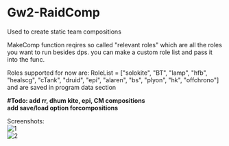 # Gw2-RaidComp
Used to create static team compositions


MakeComp function reqires so called "relevant roles" which are all the roles you want to run besides dps. you can make a custom role list and pass it into the func.

Roles supported for now are: RoleList = ["solokite", "BT", "lamp", "hfb", "healscg", "cTank", "druid", "epi", "alaren", "bs", "plyon", "hk", "offchrono"]
and are saved in program data section

<b> #Todo:
add rr, dhum kite, epi, CM compositions
<br />
add save/load option forcompositions
</b>


Screenshots:
<br />
![1](https://user-images.githubusercontent.com/58532095/109435979-82153400-7a1d-11eb-8572-1054a8bfdba5.png)
<br />
![2](https://user-images.githubusercontent.com/58532095/109435982-85a8bb00-7a1d-11eb-9e0e-f55e47356bf9.png)

